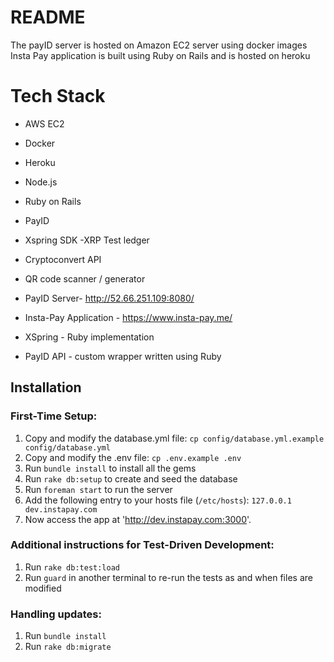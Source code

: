 # README

The payID server is hosted on Amazon EC2 server using docker images Insta Pay application is built using Ruby on Rails and is hosted on heroku

# Tech Stack

- AWS EC2
- Docker
- Heroku
- Node.js
- Ruby on Rails
- PayID
- Xspring SDK -XRP Test ledger
- Cryptoconvert API
- QR code scanner / generator

- PayID Server- http://52.66.251.109:8080/
- Insta-Pay Application - https://www.insta-pay.me/

- XSpring - Ruby implementation
- PayID API - custom wrapper written using Ruby

## Installation

### First-Time Setup:

1. Copy and modify the database.yml file: `cp config/database.yml.example config/database.yml`
2. Copy and modify the .env file: `cp .env.example .env`
3. Run `bundle install` to install all the gems
4. Run `rake db:setup` to create and seed the database
5. Run `foreman start` to run the server
6. Add the following entry to your hosts file (`/etc/hosts`): `127.0.0.1 dev.instapay.com`
7. Now access the app at 'http://dev.instapay.com:3000'.

### Additional instructions for Test-Driven Development:

1. Run `rake db:test:load`
2. Run `guard` in another terminal to re-run the tests as and when files are modified

### Handling updates:

1. Run `bundle install`
2. Run `rake db:migrate`
